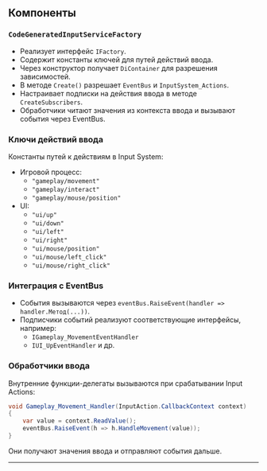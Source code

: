 ## Компоненты

### `CodeGeneratedInputServiceFactory`

- Реализует интерфейс `IFactory`.
- Содержит константы ключей для путей действий ввода.
- Через конструктор получает `DiContainer` для разрешения зависимостей.
- В методе `Create()` разрешает `EventBus` и `InputSystem_Actions`.
- Настраивает подписки на действия ввода в методе `CreateSubscribers`.
- Обработчики читают значения из контекста ввода и вызывают события через EventBus.

### Ключи действий ввода

Константы путей к действиям в Input System:

- Игровой процесс:
  - `"gameplay/movement"`
  - `"gameplay/interact"`
  - `"gameplay/mouse/position"`
- UI:
  - `"ui/up"`
  - `"ui/down"`
  - `"ui/left"`
  - `"ui/right"`
  - `"ui/mouse/position"`
  - `"ui/mouse/left_click"`
  - `"ui/mouse/right_click"`

### Интеграция с EventBus

- События вызываются через `eventBus.RaiseEvent(handler => handler.Метод(...))`.
- Подписчики событий реализуют соответствующие интерфейсы, например:
  - `IGameplay_MovementEventHandler`
  - `IUI_UpEventHandler` и др.

### Обработчики ввода

Внутренние функции-делегаты вызываются при срабатывании Input Actions:

```csharp
void Gameplay_Movement_Handler(InputAction.CallbackContext context)
{
    var value = context.ReadValue();
    eventBus.RaiseEvent(h => h.HandleMovement(value));
}
```

Они получают значения ввода и отправляют события дальше.

---
